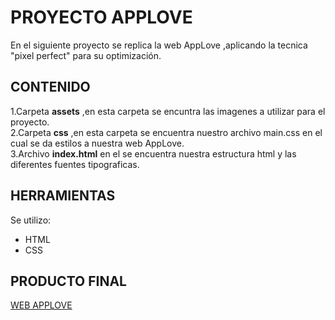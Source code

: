 # PROYECTO APPLOVE
En el siguiente proyecto se replica la web AppLove ,aplicando la tecnica "pixel perfect" para su optimización.

## CONTENIDO
1.Carpeta **assets** ,en esta carpeta se encuntra las imagenes a utilizar para el proyecto.  
2.Carpeta **css** ,en esta carpeta se encuentra nuestro archivo main.css en el cual se da estilos a nuestra web AppLove.  
3.Archivo **index.html** en el se encuentra nuestra estructura html y las diferentes fuentes tipograficas.  
## HERRAMIENTAS
Se utilizo:  
- HTML  
- CSS  

## PRODUCTO FINAL

[WEB APPLOVE](https://alejandrahoces.github.io/AppLove/)
